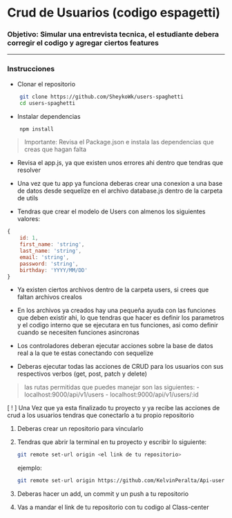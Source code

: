 # Crud de Usuarios (codigo espagetti)

### Objetivo: Simular una entrevista tecnica, el estudiante debera corregir el codigo y agregar ciertos features

---- 

### Instrucciones
- Clonar el repositorio
```bash
    git clone https://github.com/SheykoWk/users-spaghetti
    cd users-spaghetti
```

- Instalar dependencias

```bash
    npm install
```
> Importante: Revisa el Package.json e instala las dependencias que creas que hagan falta

- Revisa el app.js, ya que existen unos errores ahi dentro que tendras que resolver

- Una vez que tu app ya funciona deberas crear una conexion a una base de datos desde sequelize en el archivo database.js dentro de la carpeta de utils

- Tendras que crear el modelo de Users con almenos los siguientes valores: 
```javascript
{
    id: 1,
    first_name: 'string',
    last_name: 'string',
    email: 'string',
    password: 'string',
    birthday: 'YYYY/MM/DD'
}
```
- Ya existen ciertos archivos dentro de la carpeta users, si crees que faltan archivos crealos
- En los archivos ya creados hay una pequeña ayuda con las funciones que deben existir ahi, lo que tendras que hacer es definir los parametros y el codigo interno que se ejecutara en tus funciones, asi como definir cuando se necesiten funciones asincronas
- Los controladores deberan ejecutar acciones sobre la base de datos real a la que te estas conectando con sequelize

- Deberas ejecutar todas las acciones de CRUD para los usuarios con sus respectivos verbos (get, post, patch y delete)

> las rutas permitidas que puedes manejar son las siguientes: 
    - localhost:9000/api/v1/users
    - localhost:9000/api/v1/users/:id

[ ! ] Una Vez que ya esta finalizado tu proyecto y ya recibe las acciones de crud a los usuarios tendras que conectarlo a tu propio repositorio
1. Deberas crear un repositorio para vincularlo
2. Tendras que abrir la terminal en tu proyecto y escribir lo siguiente:
    ```bash
    git remote set-url origin <el link de tu repositorio>
    ```
    ejemplo: 
    ```bash
    git remote set-url origin https://github.com/KelvinPeralta/Api-users-CRUD.git
    ```

3. Deberas hacer un add, un commit y un push a tu repositorio
4. Vas a mandar el link de tu repositorio con tu codigo al Class-center